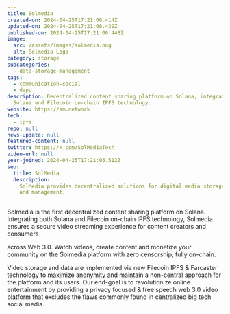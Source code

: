 ```yaml
---
title: Solmedia
created-on: 2024-04-25T17:21:06.414Z
updated-on: 2024-04-25T17:21:06.439Z
published-on: 2024-04-25T17:21:06.448Z
image:
  src: /assets/images/solmedia.png
  alt: Solmedia Logo
category: storage
subcategories:
  - data-storage-management
tags:
  - communication-social
  - dapp
description: Decentralized content sharing platform on Solana, integrating both
  Solana and Filecoin on-chain IPFS technology.
website: https://sm.network
tech:
  - ipfs
repo: null
news-update: null
featured-content: null
twitter: https://x.com/SolMediaTech
video-url: null
year-joined: 2024-04-25T17:21:06.512Z
seo:
  title: SolMedia
  description:
    SolMedia provides decentralized solutions for digital media storage
    and management.
---
```


Solmedia is the first decentralized content sharing platform on Solana. Integrating both Solana and Filecoin on-chain IPFS technology, Solmedia ensures a secure video streaming experience for content creators and consumers

across Web 3.0. Watch videos, create content and monetize your community on the Solmedia platform with zero censorship, fully on-chain.

Video storage and data are implemented via new Filecoin IPFS & Farcaster technology to maximize anonymity and maintain a non-central approach for the platform and its users. Our end-goal is to revolutionize online entertainment by providing a privacy focused & free speech web 3.0 video platform that excludes the flaws commonly found in centralized big tech social media.
